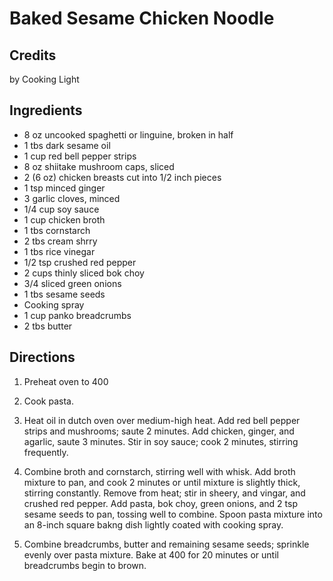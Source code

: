 # Baked Sesame Chicken Noodle 

<!-- BEGIN content -->

## Credits

by Cooking Light

## Ingredients

- 8 oz uncooked spaghetti or linguine, broken in half
- 1 tbs dark sesame oil
- 1 cup red bell pepper strips
- 8 oz shiitake mushroom caps, sliced
- 2 (6 oz) chicken breasts cut into 1/2 inch pieces
- 1 tsp minced ginger
- 3 garlic cloves, minced
- 1/4 cup soy sauce
- 1 cup chicken broth
- 1 tbs cornstarch
- 2 tbs cream shrry
- 1 tbs rice vinegar
- 1/2 tsp crushed red pepper
- 2 cups thinly sliced bok choy
- 3/4 sliced green onions
- 1 tbs sesame seeds
- Cooking spray
- 1 cup panko breadcrumbs
- 2 tbs butter

## Directions

1. Preheat oven to 400  
  
 2. Cook pasta.  
  
 3. Heat oil in dutch oven over medium-high heat. Add red bell pepper strips and mushrooms; saute 2 minutes. Add chicken, ginger, and agarlic, saute 3 minutes. Stir in soy sauce; cook 2 minutes, stirring frequently.  
  
 4. Combine broth and cornstarch, stirring well with whisk. Add broth mixture to pan, and cook 2 minutes or until mixture is slightly thick, stirring constantly. Remove from heat; stir in sheery, and vingar, and crushed red pepper. Add pasta, bok choy, green onions, and 2 tsp sesame seeds to pan, tossing well to combine. Spoon pasta mixture into an 8-inch square bakng dish lightly coated with cooking spray.  
  
 5. Combine breadcrumbs, butter and remaining sesame seeds; sprinkle evenly over pasta mixture. Bake at 400 for 20 minutes or until breadcrumbs begin to brown.

<!-- Saved in parser cache with key mudabon_recipe:pcache:idhash:1533-0!1!0!0!!en!2 and timestamp 20071117175542 --><!-- END content -->

